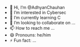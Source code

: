 - 👋 Hi, I’m @AdhyanChauhan
- 👀 I’m interested in Cybersec
- 🌱 I’m currently learning C
- 💞️ I’m looking to collaborate on ...
- 📫 How to reach me ...
- 😄 Pronouns: he/him
- ⚡ Fun fact: ...

<!---
AdhyanChauhan/AdhyanChauhan is a ✨ special ✨ repository because its `README.md` (this file) appears on your GitHub profile.
You can click the Preview link to take a look at your changes.
--->
